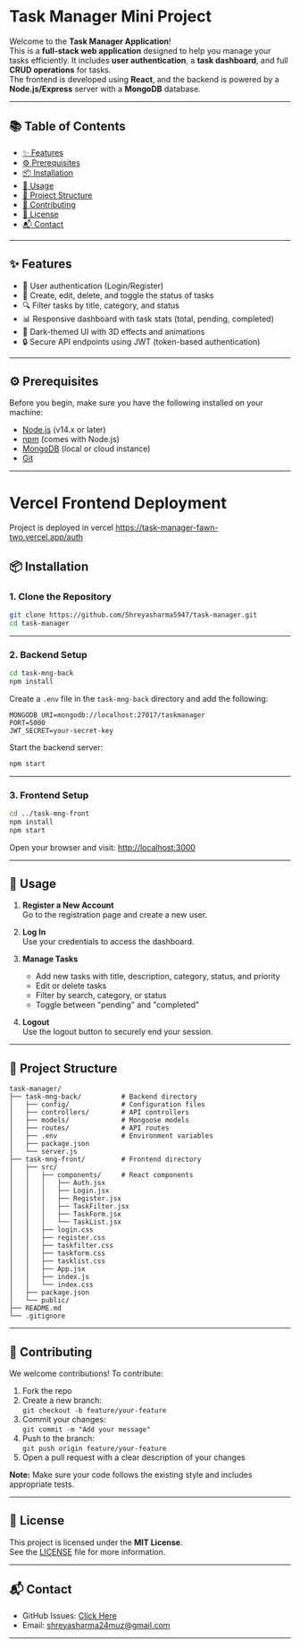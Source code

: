 
# Task Manager Mini Project

Welcome to the **Task Manager Application**!  
This is a **full-stack web application** designed to help you manage your tasks efficiently. It includes **user authentication**, a **task dashboard**, and full **CRUD operations** for tasks.  
The frontend is developed using **React**, and the backend is powered by a **Node.js/Express** server with a **MongoDB** database.

---

## 📚 Table of Contents

- [✨ Features](#-features)  
- [⚙️ Prerequisites](#️-prerequisites)  
- [📦 Installation](#-installation)  
- [🚀 Usage](#-usage)  
- [📁 Project Structure](#-project-structure)  
- [🤝 Contributing](#-contributing)  
- [📝 License](#-license)  
- [📬 Contact](#-contact)  

---

## ✨ Features

- 🔐 User authentication (Login/Register)
- 📝 Create, edit, delete, and toggle the status of tasks
- 🔍 Filter tasks by title, category, and status
- 📊 Responsive dashboard with task stats (total, pending, completed)
- 🌙 Dark-themed UI with 3D effects and animations
- 🔒 Secure API endpoints using JWT (token-based authentication)

---

## ⚙️ Prerequisites

Before you begin, make sure you have the following installed on your machine:

- [Node.js](https://nodejs.org/) (v14.x or later)
- [npm](https://www.npmjs.com/) (comes with Node.js)
- [MongoDB](https://www.mongodb.com/) (local or cloud instance)
- [Git](https://git-scm.com/)

---
# Vercel Frontend Deployment
Project is deployed in vercel https://task-manager-fawn-two.vercel.app/auth 

## 📦 Installation

### 1. **Clone the Repository**

```bash
git clone https://github.com/Shreyasharma5947/task-manager.git
cd task-manager
```

---

### 2. **Backend Setup**

```bash
cd task-mng-back
npm install
```

Create a `.env` file in the `task-mng-back` directory and add the following:

```
MONGODB_URI=mongodb://localhost:27017/taskmanager
PORT=5000
JWT_SECRET=your-secret-key
```

Start the backend server:

```bash
npm start
```

---

### 3. **Frontend Setup**

```bash
cd ../task-mng-front
npm install
npm start
```

Open your browser and visit: [http://localhost:3000](http://localhost:3000)

---

## 🚀 Usage

1. **Register a New Account**  
   Go to the registration page and create a new user.

2. **Log In**  
   Use your credentials to access the dashboard.

3. **Manage Tasks**  
   - Add new tasks with title, description, category, status, and priority  
   - Edit or delete tasks  
   - Filter by search, category, or status  
   - Toggle between "pending" and "completed"

4. **Logout**  
   Use the logout button to securely end your session.

---

## 📁 Project Structure

```
task-manager/
├── task-mng-back/          # Backend directory
│   ├── config/             # Configuration files
│   ├── controllers/        # API controllers
│   ├── models/             # Mongoose models
│   ├── routes/             # API routes
│   ├── .env                # Environment variables
│   ├── package.json
│   └── server.js
├── task-mng-front/         # Frontend directory
│   ├── src/
│   │   ├── components/     # React components
│   │   │   ├── Auth.jsx
│   │   │   ├── Login.jsx
│   │   │   ├── Register.jsx
│   │   │   ├── TaskFilter.jsx
│   │   │   ├── TaskForm.jsx
│   │   │   └── TaskList.jsx
│   │   ├── login.css
│   │   ├── register.css
│   │   ├── taskfilter.css
│   │   ├── taskform.css
│   │   ├── tasklist.css
│   │   ├── App.jsx
│   │   ├── index.js
│   │   └── index.css
│   ├── package.json
│   └── public/
├── README.md
└── .gitignore
```

---

## 🤝 Contributing

We welcome contributions! To contribute:

1. Fork the repo
2. Create a new branch:  
   `git checkout -b feature/your-feature`
3. Commit your changes:  
   `git commit -m "Add your message"`
4. Push to the branch:  
   `git push origin feature/your-feature`
5. Open a pull request with a clear description of your changes

**Note:** Make sure your code follows the existing style and includes appropriate tests.

---

## 📝 License

This project is licensed under the **MIT License**.  
See the [LICENSE](LICENSE) file for more information.

---

## 📬 Contact

- GitHub Issues: [Click Here](https://github.com/Shreyasharma5947/task-manager/issues)  
- Email: [shreyasharma24muz@gmail.com](mailto:shreyasharma24muz@gmail.com)

---
